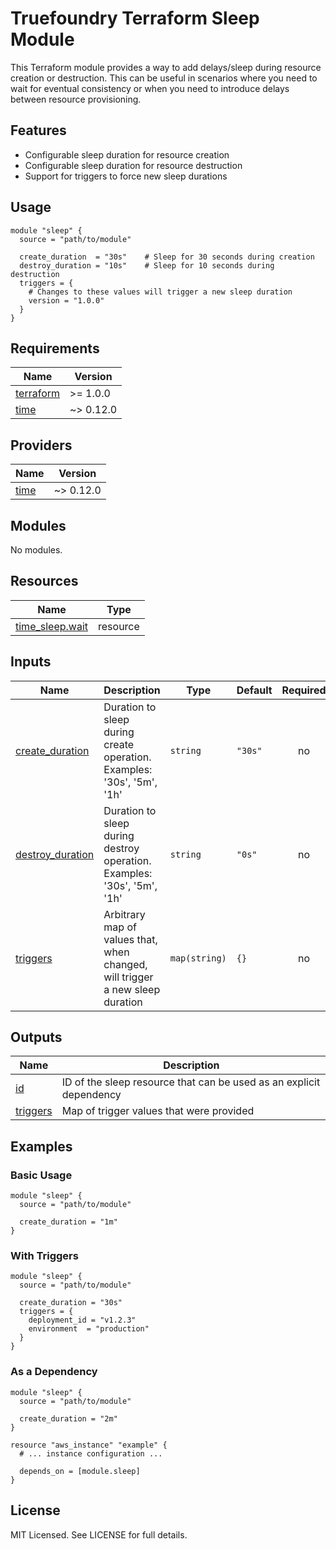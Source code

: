 # Truefoundry Terraform Sleep Module

This Terraform module provides a way to add delays/sleep during resource creation or destruction. This can be useful in scenarios where you need to wait for eventual consistency or when you need to introduce delays between resource provisioning.

## Features

- Configurable sleep duration for resource creation
- Configurable sleep duration for resource destruction
- Support for triggers to force new sleep durations

## Usage

```hcl
module "sleep" {
  source = "path/to/module"

  create_duration  = "30s"    # Sleep for 30 seconds during creation
  destroy_duration = "10s"    # Sleep for 10 seconds during destruction
  triggers = {
    # Changes to these values will trigger a new sleep duration
    version = "1.0.0"
  }
}
```
<!-- BEGIN_TF_DOCS -->
## Requirements

| Name | Version |
|------|---------|
| <a name="requirement_terraform"></a> [terraform](#requirement\_terraform) | >= 1.0.0 |
| <a name="requirement_time"></a> [time](#requirement\_time) | ~> 0.12.0 |

## Providers

| Name | Version |
|------|---------|
| <a name="provider_time"></a> [time](#provider\_time) | ~> 0.12.0 |

## Modules

No modules.

## Resources

| Name | Type |
|------|------|
| [time_sleep.wait](https://registry.terraform.io/providers/hashicorp/time/latest/docs/resources/sleep) | resource |

## Inputs

| Name | Description | Type | Default | Required |
|------|-------------|------|---------|:--------:|
| <a name="input_create_duration"></a> [create\_duration](#input\_create\_duration) | Duration to sleep during create operation. Examples: '30s', '5m', '1h' | `string` | `"30s"` | no |
| <a name="input_destroy_duration"></a> [destroy\_duration](#input\_destroy\_duration) | Duration to sleep during destroy operation. Examples: '30s', '5m', '1h' | `string` | `"0s"` | no |
| <a name="input_triggers"></a> [triggers](#input\_triggers) | Arbitrary map of values that, when changed, will trigger a new sleep duration | `map(string)` | `{}` | no |

## Outputs

| Name | Description |
|------|-------------|
| <a name="output_id"></a> [id](#output\_id) | ID of the sleep resource that can be used as an explicit dependency |
| <a name="output_triggers"></a> [triggers](#output\_triggers) | Map of trigger values that were provided |
<!-- END_TF_DOCS -->

## Examples

### Basic Usage

```hcl
module "sleep" {
  source = "path/to/module"
  
  create_duration = "1m"
}
```

### With Triggers

```hcl
module "sleep" {
  source = "path/to/module"
  
  create_duration = "30s"
  triggers = {
    deployment_id = "v1.2.3"
    environment  = "production"
  }
}
```

### As a Dependency

```hcl
module "sleep" {
  source = "path/to/module"
  
  create_duration = "2m"
}

resource "aws_instance" "example" {
  # ... instance configuration ...
  
  depends_on = [module.sleep]
}
```

## License

MIT Licensed. See LICENSE for full details.
